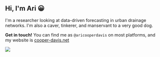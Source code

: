 ## Hi, I'm Ari 😀

I'm a researcher looking at data-driven forecasting in urban drainage networks. I'm also a caver, tinkerer, and manservant to a very good dog.

__Get in touch!__ You can find me as `@aricooperdavis` on most platforms, and my website is [cooper-davis.net](https://cooper-davis.net)

<picture>
  <source 
    srcset="https://github-readme-stats.vercel.app/api?username=aricooperdavis&count_private=true&show_icons=true&theme=solarized-dark"
    media="(prefers-color-scheme: dark)"
  />
  <source
    srcset="https://github-readme-stats.vercel.app/api?username=aricooperdavis&count_private=true&show_icons=true&theme=solarized-light"
    media="(prefers-color-scheme: light), (prefers-color-scheme: no-preference)"
  />
  <img src="https://github-readme-stats.vercel.app/api?username=aricooperdavis&count_private=true&show_icons=true" />
</picture>
